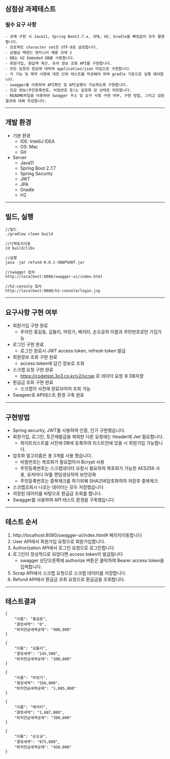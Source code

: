 ## 삼점삼 과제테스트

### 필수 요구 사항
~~~
- 과제 구현 시 Java11, Spring Boot2.7.x, JPA, H2, Gradle을 빠짐없이 모두 활용합니다.
- 프로젝트 character set은 UTF-8로 설정합니다.
- 삼쩜삼 백엔드 엔지니어 채용 과제 2
- DB는 H2 Embeded DB를 사용합니다.
- 회원가입, 환급액 계산, 유저 정보 조회 API를 구현합니다.
- 모든 요청과 응답에 대하여 application/json 타입으로 구현합니다.
- 각 기능 및 제약 사항에 대한 단위 테스트를 작성해야 하며 gradle 기준으로 실행 돼야합니다.
- swagger를 이용하여 API확인 및 API실행이 가능하도록 구현합니다.
- 민감 정보(주민등록번호, 비밀번호 등)는 암호화 된 상태로 저장합니다.
- README파일을 이용하여 Swagger 주소 및 요구 사항 구현 여부, 구현 방법, 그리고 검증 결과에 대해 작성합니다.
~~~

--- 
## 개발 환경
- 기본 환경
    - IDE: IntelliJ IDEA
    - OS: Mac
    - Git
- Server
    - Java11
    - Spring Boot 2.7.7
    - Spring Security
    - JWT
    - JPA
    - Gradle
    - H2
  
---
## 빌드, 실행
~~~
//빌드
./gradlew clean build

//디렉토리이동
cd build/libs

//실행
java -jar refund-0.0.1-SNAPSHOT.jar

//swagger 접속
http://localhost:8080/swagger-ui/index.html

//h2-console 접속 
http://localhost:8080/h2-console/login.jsp
~~~

---
## 요구사항 구현 여부
- 회원가입 구현 완료
  - 주어진 홍길동, 김둘리, 마징가, 베지터, 손오공의 이름과 주민번호로만 가입가능
- 로그인 구현 완료
  - 로그인 완료시 JWT access token, refresh token 발급
- 회원정보 조회 구현 완료
  - access token에 담긴 정보로 조회
- 스크랩 요청 구현 완료
  - https://codetest.3o3.co.kr/v2/scrap 로 데이터 요청 후 DB저장
- 환급금 조회 구현 완료
  - 스크랩이 사전에 완료되어야 조회 가능
- Swageer로 API테스트 환경 구축 완료

---
## 구현방법
- Spring security, JWT를 사용하여 인증, 인가 구현했습니다.
- 회원가입, 로그인, 토큰재발급을 제외한 다른 요청에는 Header에 Jwt 필요합니다.
  - 화이트리스트를 사전에 DB에 등록하여 리스트안에 있을 시 회원가입 가능합니다.
- 암호화 알고리즘은 총 3개를 사용 했습니다.
  - 비밀번호는 복호화가 필요없어서 Bcrypt 사용
  - 주민등록번호는 스크랩데이터 요청시 필요하여 복호화가 가능한 AES256 사용, 유저마다 IV를 랜덤생성하여 보안강화
  - 주민등록번호는 중복체크를 하기위해 SHA256암호화하여 저장후 중복체크
- 스크랩조회시 나오는 데이터는 모두 저장했습니다.
- 저장된 데이터를 바탕으로 환급금 조회를 합니다.
- Swagger를 사용하여 API 테스트 환경을 구축했습니다.

---
## 테스트 순서
1. http://localhost:8080/swagger-ui/index.html# 페이지이동합니다
2. User API에서 회원가입 요청으로 회원가입합니다.
3. Authorization API에서 로그인 요청으로 로그인합니다
4. 로그인이 정상적으로 되었다면 access token이 발급됩니다
   - swagger 상단오른쪽에 authorize 버튼은 클릭하여 Bearer access token을 입력합니다.
5. Scrap API에서 스크랩 요청으로 스크랩 데이터를 저장합니다.
6. Refund API에서 환급금 조회 요청으로 환급금을 조회합니다.

---
## 테스트결과
~~~
{
    "이름": "홍길동",
    "결정세액": "0",
    "퇴직연금세액공제": "900,000"
}

{
    "이름": "김둘리",
    "결정세액": "145,500",
    "퇴직연금세액공제": "200,000"
}

{
    "이름": "마징가",
    "결정세액": "556,000",
    "퇴직연금세액공제": "1,085,000"
}

{
    "이름": "베지터",
    "결정세액": "1,687,000",
    "퇴직연금세액공제": "380,000"
}

{
    "이름": "손오공",
    "결정세액": "675,800",
    "퇴직연금세액공제": "450,000"
}
~~~